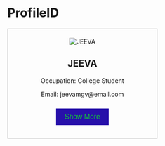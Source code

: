 # ProfileID
<!DOCTYPE html>
<html>
<head>
  <style>
    .profile-card {
      width: 300px;
      border: 1px solid #ccc;
      padding: 20px;
      text-align: center;
    }

    #profile-image {
      max-width: 100%;
      border-radius: 50%;
    }

    #more-info {
      display: none;
    }

    button {
      background-color: #2710aa;
      color: rgb(18, 196, 57);
      border: none;
      padding: 10px 20px;
      text-align: center;
      text-decoration: none;
      display: inline-block;
      font-size: 16px;
      margin: 10px 2px;
      cursor: pointer;
    }
  </style>
</head>
<body>
  <div class="profile-card">
    <img id="profile-image" src="c:\Users\admin\Desktop\w3images\JEEVA.jpg" alt="JEEVA">
    <h2>JEEVA</h2>
    <p>Occupation: College Student</p>
    <p>Email: jeevamgv@email.com</p>
    <button id="show-info-button" onclick="toggleInfo()">Show More</button>
    <div id="more-info">
      <p>Location: Vellakovil,Tiruppur(dt),Tamilnadu</p>
      <p>Interests: Web Development, Coding, Design</p>
    </div>
  </div>

  <script>
    function toggleInfo() {
      var info = document.getElementById("more-info");
      var button = document.getElementById("show-info-button");

      if (info.style.display === "none") {
        info.style.display = "block";
        button.innerHTML = "Show Less";
      } else {
        info.style.display = "none";
        button.innerHTML = "Show More";
      }
    }
  </script>
</body>
</html>
